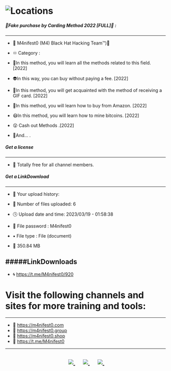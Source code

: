 # ![Locations](https://github.com/attakercyebr/Fake-purchase-by-Carding-Method-2022-FULL-/blob/main/Fuul.jpg) 


##### 👑Fake purchase by Carding Method 2022 [FULL]👑 :
----------------------
- 👊 M4nifest0 (M4) Black Hat Hacking Team™)💪

- ♾ Category :

- 👑In this method, you will learn all the methods related to this field. [2022]

- 👽In this way, you can buy without paying a fee. [2022]

- 👺In this method, you will get acquainted with the method of receiving a GIF card. [2022]

- 🤡In this method, you will learn how to buy from Amazon. [2022]

- 😷In this method, you will learn how to mine bitcoins. [2022]

- 😲 Cash out Methods .[2022]

- 🥴And... .

##### Get a license
----------------------
- 🎁 Totally free for all channel members.

##### Get a LinkDownload
----------------------
- 📂 Your upload history:

- 📍 Number of files uploaded: 6

- 🕓 Upload date and time: 2023/03/19 - 01:58:38

- 🔐 File password : M4nifest0

- ▪️ File type : File (document)

- 💾 350.84 MB

#####LinkDownloads
----------------------

- 🌀 https://t.me/M4nifest0/920

# Visit the following channels and sites for more training and tools:
----------------------
- 🔞 https://m4nifest0.com
- 🔞 https://m4nifest0.group
- 🔞 https://m4nifest0.shop
- 🔞 https://t.me/M4nifest0

----------------------

<h2>
<p align="center">	
</a>&nbsp;&nbsp;&nbsp;&nbsp;
	<a href="https://t.me/M4nifest0">
		<img src="https://img.shields.io/badge/Telegram-%23000000.svg?&style=for-the-badge&logo=Telegram&logoColor=white" />
	</a>&nbsp;&nbsp;&nbsp;&nbsp;
	<a href="https://twitter.com/_M4nifest0_">
		<img src="https://img.shields.io/badge/twitter-%231DA1F2.svg?&style=for-the-badge&logo=twitter&logoColor=white" />
	</a>&nbsp;&nbsp;&nbsp;&nbsp;
	<a href="https://m4nifest0.com">
		<img src="https://img.shields.io/badge/WebSite-%234A154B.svg?&style=for-the-badge&logo=slack&logoColor=white" />
	</a>&nbsp;&nbsp;&nbsp;&nbsp;
</p>
